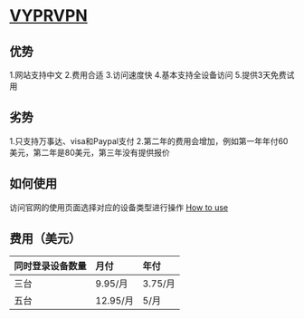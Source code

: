 # [VYPRVPN](https://www.vyprvpn.com)

## 优势
1.网站支持中文
2.费用合适
3.访问速度快
4.基本支持全设备访问
5.提供3天免费试用

## 劣势
1.只支持万事达、visa和Paypal支付
2.第二年的费用会增加，例如第一年年付60美元，第二年是80美元，第三年没有提供报价

## 如何使用
访问官网的使用页面选择对应的设备类型进行操作 [How to use](https://www.vyprvpn.com/zh/vpn-apps)

## 费用（美元）

|同时登录设备数量|月付|年付|
|:-------|:---|:---|
|三台|9.95/月|3.75/月|
|五台|12.95/月|5/月|
